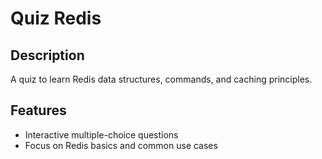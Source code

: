 # Quiz Redis

## Description
A quiz to learn Redis data structures, commands, and caching principles.

## Features
- Interactive multiple-choice questions
- Focus on Redis basics and common use cases
